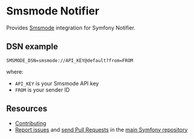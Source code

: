 Smsmode Notifier
================

Provides [Smsmode](https://www.smsmode.com/) integration for Symfony Notifier.

DSN example
-----------

```
SMSMODE_DSN=smsmode://API_KEY@default?from=FROM
```

where:

 - `API_KEY` is your Smsmode API key
 - `FROM` is your sender ID

Resources
---------

 * [Contributing](https://symfony.com/doc/current/contributing/index.html)
 * [Report issues](https://github.com/symfony/symfony/issues) and
   [send Pull Requests](https://github.com/symfony/symfony/pulls)
   in the [main Symfony repository](https://github.com/symfony/symfony)
